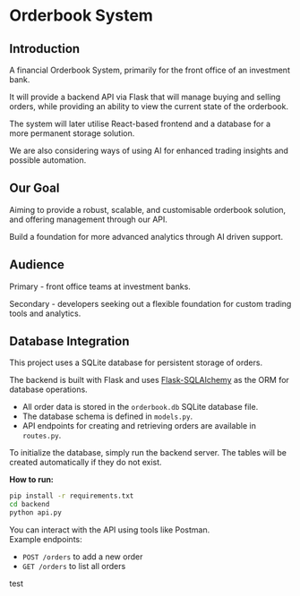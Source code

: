 # Orderbook System

## Introduction

A financial Orderbook System, primarily for the front office of an investment bank.

It will provide a backend API via Flask that will manage buying and selling orders, while providing an ability to view the current state of the orderbook.

The system will later utilise React-based frontend and a database for a more permanent storage solution.

We are also considering ways of using AI for enhanced trading insights and possible automation.

## Our Goal

Aiming to provide a robust, scalable, and customisable orderbook solution, and offering management through our API.

Build a foundation for more advanced analytics through AI driven support.

## Audience

Primary - front office teams at investment banks.

Secondary - developers seeking out a flexible foundation for custom trading tools and analytics.



## Database Integration

This project uses a SQLite database for persistent storage of orders.

The backend is built with Flask and uses [Flask-SQLAlchemy](https://flask-sqlalchemy.palletsprojects.com/) as the ORM for database operations.

- All order data is stored in the `orderbook.db` SQLite database file.
- The database schema is defined in `models.py`.
- API endpoints for creating and retrieving orders are available in `routes.py`.

To initialize the database, simply run the backend server. The tables will be created automatically if they do not exist.


**How to run:**
```sh
pip install -r requirements.txt
cd backend
python api.py
```

You can interact with the API using tools like Postman.  
Example endpoints:
- `POST /orders` to add a new order
- `GET /orders` to list all orders

test